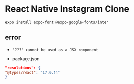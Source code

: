 # React Native Instagram Clone

```bash
expo install expo-font @expo-google-fonts/inter
```

## error 

- `'???' cannot be used as a JSX component`

- package.json

```json
"resolutions": {
"@types/react": "17.0.44"
}
```